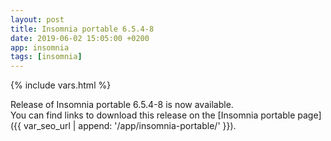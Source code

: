 ```yaml
---
layout: post
title: Insomnia portable 6.5.4-8
date: 2019-06-02 15:05:00 +0200
app: insomnia
tags: [insomnia]
---
```

{% include vars.html %}

Release of Insomnia portable 6.5.4-8 is now available.<br />
You can find links to download this release on the [Insomnia portable page]({{ var_seo_url | append: '/app/insomnia-portable/' }}).